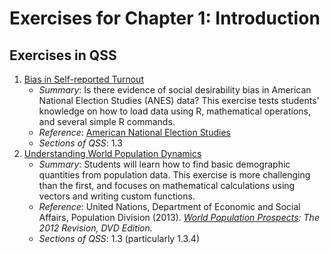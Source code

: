 # Exercises for Chapter 1: Introduction
## Exercises in QSS
1. [Bias in Self-reported Turnout](bias-in-turnout)
   * *Summary*: Is there evidence of social desirability bias in American National Election Studies (ANES) data? This exercise tests students' knowledge on how to load data using R, mathematical operations, and several simple R commands.
   * *Reference*: [American National Election Studies](http://www.electionstudies.org/)
   * *Sections of QSS*: 1.3
2. [Understanding World Population Dynamics](population-dynamics)
   * *Summary*: Students will learn how to find basic demographic quantities from population data. This exercise is more challenging than the first, and focuses on mathematical calculations using vectors and writing custom functions.
   * *Reference*: United Nations, Department of Economic and Social Affairs, Population Division (2013). *[World Population Prospects](https://esa.un.org/unpd/wpp/): The 2012 Revision, DVD Edition.*
   * *Sections of QSS*: 1.3 (particularly 1.3.4)
